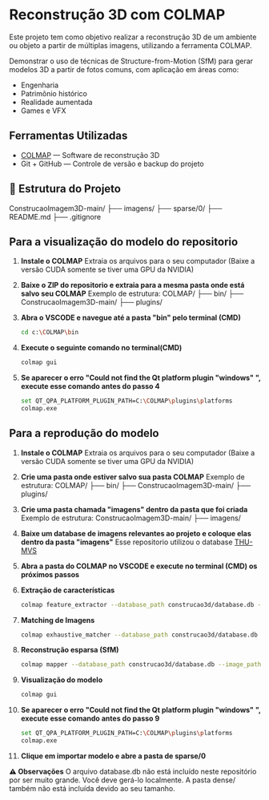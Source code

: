 # Reconstrução 3D com COLMAP

Este projeto tem como objetivo realizar a reconstrução 3D de um ambiente ou objeto a partir de múltiplas imagens, utilizando a ferramenta COLMAP.

Demonstrar o uso de técnicas de Structure-from-Motion (SfM) para gerar modelos 3D a partir de fotos comuns, com aplicação em áreas como:

- Engenharia
- Patrimônio histórico
- Realidade aumentada
- Games e VFX

##  Ferramentas Utilizadas

- [COLMAP](https://github.com/colmap/colmap/releases) — Software de reconstrução 3D
- Git + GitHub — Controle de versão e backup do projeto

## 📁 Estrutura do Projeto
ConstrucaoImagem3D-main/
├── imagens/
├── sparse/0/
├── README.md
├── .gitignore


## Para a visualização do modelo do repositorio

1. **Instale o COLMAP**
    Extraia os arquivos para o seu computador (Baixe a versão CUDA somente se tiver uma GPU da NVIDIA)

2. **Baixe o ZIP do repositorio e extraia para a mesma pasta onde está salvo seu COLMAP**
    Exemplo de estrutura:
    COLMAP/
    ├── bin/
    ├── ConstrucaoImagem3D-main/
    ├── plugins/

3. **Abra o VSCODE e navegue até a pasta "bin" pelo terminal (CMD)**
    ```bash
    cd c:\COLMAP\bin

4. **Execute o seguinte comando no terminal(CMD)**
    ```bash
    colmap gui

5. **Se aparecer o erro "Could not find the Qt platform plugin "windows" ", execute esse comando antes do passo 4**
    ```bash
    set QT_QPA_PLATFORM_PLUGIN_PATH=C:\COLMAP\plugins\platforms
    colmap.exe

    
## Para a reprodução do modelo
1. **Instale o COLMAP**
    Extraia os arquivos para o seu computador (Baixe a versão CUDA somente se tiver uma GPU da NVIDIA)

2. **Crie uma pasta onde estiver salvo sua pasta COLMAP**
 Exemplo de estrutura:
    COLMAP/
    ├── bin/
    ├── ConstrucaoImagem3D-main/
    ├── plugins/

3. **Crie uma pasta chamada "imagens" dentro da pasta que foi criada**
 Exemplo de estrutura:
    ConstrucaoImagem3D-main/
    ├── imagens/

4. **Baixe um database de imagens relevantes ao projeto e coloque elas dentro da pasta "imagens"**
Esse repositorio utilizou o database [THU-MVS](https://www.aoki.ecei.tohoku.ac.jp/mvs/)

5. **Abra a pasta do COLMAP no VSCODE e execute no terminal (CMD) os próximos passos**

6. **Extração de características**
   ```bash
   colmap feature_extractor --database_path construcao3d/database.db --image_path construcao3d/imagens

7. **Matching de Imagens**
    ```bash
    colmap exhaustive_matcher --database_path construcao3d/database.db

8. **Reconstrução esparsa (SfM)**
    ```bash
    colmap mapper --database_path construcao3d/database.db --image_path construcao3d/imagens --output_path construcao3d/sparse

9. **Visualização do modelo**
    ```bash
    colmap gui

10. **Se aparecer o erro "Could not find the Qt platform plugin "windows" ", execute esse comando antes do passo 9**
    ```bash
    set QT_QPA_PLATFORM_PLUGIN_PATH=C:\COLMAP\plugins\platforms
    colmap.exe

11. **Clique em importar modelo e abre a pasta de sparse/0**

**⚠️ Observações**
O arquivo database.db não está incluído neste repositório por ser muito grande. Você deve gerá-lo localmente.
A pasta dense/ também não está incluída devido ao seu tamanho.



